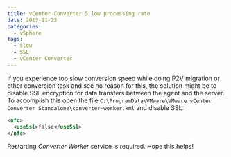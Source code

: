 ```yaml
---
title: vCenter Converter 5 low processing rate
date: 2013-11-23
categories:
  - vSphere
tags:
  - slow
  - SSL
  - vCenter Converter
---
```


If you experience too slow conversion speed while doing P2V migration or other conversion task and see no reason for this, the solution might be to disable SSL encryption for data transfers between the agent and the server. To accomplish this open the file `C:\ProgramData\VMware\VMware vCenter Converter Standalone\converter-worker.xml` and disable SSL:

```xml
<nfc>
  <useSsl>false</useSsl>
</nfc>
```

Restarting *Converter Worker* service is required. Hope this helps!